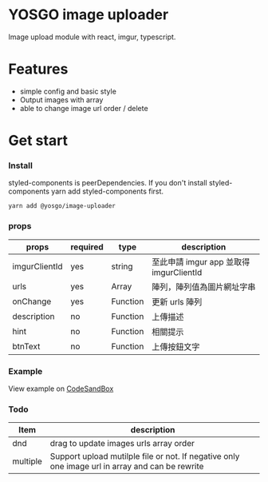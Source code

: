 # YOSGO image uploader

Image upload module with react, imgur, typescript.

# Features

- simple config and basic style
- Output images with array
- able to change image url order / delete

# Get start

### Install

styled-components is peerDependencies. If you don't install styled-components yarn add styled-components first.

```
yarn add @yosgo/image-uploader
```

### props

| props         | required | type          | description                             |
| ------------- | -------- | ------------- | --------------------------------------- |
| imgurClientId | yes      | string        | 至此申請 imgur app 並取得 imgurClientId |
| urls          | yes      | Array<string> | 陣列，陣列值為圖片網址字串              |
| onChange      | yes      | Function      | 更新 urls 陣列                          |
| description   | no       | Function      | 上傳描述                                |
| hint          | no       | Function      | 相關提示                                |
| btnText       | no       | Function      | 上傳按鈕文字                            |

### Example

View example on [CodeSandBox](https://codesandbox.io/s/y068qqql6z)

### Todo

| Item     | description                                                                                     |
| -------- | ----------------------------------------------------------------------------------------------- |
| dnd      | drag to update images urls array order                                                          |
| multiple | Support upload mutilple file or not. If negative only one image url in array and can be rewrite |
